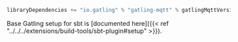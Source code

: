 ```scala
libraryDependencies += "io.gatling" % "gatling-mqtt" % gatlingMqttVersion % "test,it"
```

Base Gatling setup for sbt is [documented here]({{< ref "../../../extensions/build-tools/sbt-plugin#setup" >}}).
